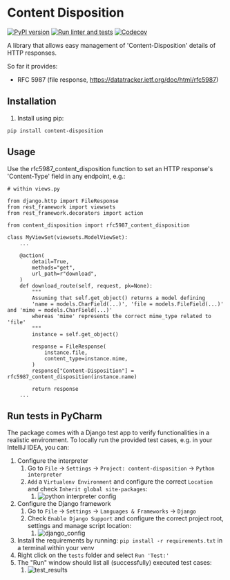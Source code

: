 # Content Disposition

[![PyPI version](https://img.shields.io/pypi/v/content-disposition.svg)](https://pypi.org/project/content-disposition/)
[![Run linter and tests](https://github.com/anexia/python-content-disposition/actions/workflows/test.yml/badge.svg?branch=main)](https://github.com/anexia/python-content-disposition/actions/workflows/test.yml)
[![Codecov](https://img.shields.io/codecov/c/gh/anexia/python-content-disposition)](https://codecov.io/gh/anexia/python-content-disposition)

A library that allows easy management of 'Content-Disposition' details of HTTP responses.

So far it provides:
* RFC 5987 (file response, https://datatracker.ietf.org/doc/html/rfc5987)

## Installation

1. Install using pip:

```
pip install content-disposition
```

## Usage

Use the rfc5987_content_disposition function to set an HTTP response's 'Content-Type' field in any endpoint, e.g.:
```
# within views.py

from django.http import FileResponse
from rest_framework import viewsets
from rest_framework.decorators import action

from content_disposition import rfc5987_content_disposition

class MyViewSet(viewsets.ModelViewSet):
    ...
    
    @action(
        detail=True,
        methods="get",
        url_path=r"download",
    )
    def download_route(self, request, pk=None):
        """
        Assuming that self.get_object() returns a model defining 
        'name = models.CharField(...)', 'file = models.FileField(...)' and 'mime = models.CharField(...)'
        whereas 'mime' represents the correct mime_type related to 'file'
        """
        instance = self.get_object()

        response = FileResponse(
            instance.file,
            content_type=instance.mime,
        )
        response["Content-Disposition"] = rfc5987_content_disposition(instance.name)

        return response
    ...
```

## Run tests in PyCharm

The package comes with a Django test app to verify functionalities in a realistic environment. To locally run the
provided test cases, e.g. in your IntelliJ IDEA, you can:

1. Configure the interpreter
   1. Go to `File` -> `Settings` -> `Project: content-disposition` -> `Python interpreter`
   2. `Add` a `Virtualenv Environment` and configure the correct `Location` and check `Inherit global site-packages`:
      1. ![python interpreter config](/docs/pycharm_python_interpreter_config.png)
2. Configure the Django framework
   1. Go to `File` -> `Settings` -> `Languages & Frameworks` -> `Django`
   2. Check `Enable Django Support` and configure the correct project root, settings and manage script location:
      1. ![django_config](/docs/pycharm_library_config.png)
3. Install the requirements by running: `pip install -r requirements.txt` in a terminal within your venv
4. Right click on the `tests` folder and select `Run 'Test:'`
5. The "Run" window should list all (successfully) executed test cases:
   1. ![test_results](/docs/pycharm_test_results.png)
